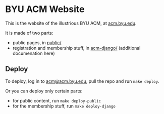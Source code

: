 # BYU ACM Website

This is the website of the illustrious BYU ACM, at [acm.byu.edu](http://acm.byu.edu).

It is made of two parts:
* public pages, in [public/](public)
* registration and membership stuff, in [acm-django/](acm-django) (additional documenation here)

## Deploy

To deploy, log in to acm@acm.byu.edu, pull the repo and run `make deploy`.

Or you can deploy only certain parts:
* for public content, run `make deploy-public`
* for the membership stuff, run `make deploy-django`
